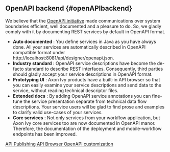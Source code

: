 ## OpenAPI backend {#openAPIbackend}

We believe that the [OpenAPI initiative](https://www.openapis.org) made communications over system boundaries
efficient, well documented and a pleasure to do. So, we gladly comply with it by documenting
REST services by default in OpenAPI format.

- __Auto documented__ : You define services in Java as you have always done. All your services are automatically described in OpenAPI compatible format under http://localhost:8081/api/designer/openapi.json.
- __Industry standard__ : OpenAPI service descriptions have become the de-facto standard to describe REST interfaces. Consequently, third parties should gladly accept your service descriptions in OpenAPI format.
- __Prototyping UI__ : Axon Ivy products have a built-in API browser so that you can easily examine your service descriptions and send data to the service, without reading technical descriptor files.
- __Extended docs__ : By adding OpenAPI service annotations you can fine-tune the service presentation separate from technical  data flow descriptions. Your service users will be glad to find prose and examples to clarify valid use-cases of your services.
- __Core services__ : Not only services from your workflow application, but Axon Ivy core services too are now documented in OpenAPI manor. Therefore, the documentation of the deployment and mobile-workflow endpoints has been improved.

<div class="short-links">
	<a href="${docBaseUrl}/concepts/3rd-party-integration/restapi.html#api-publishing" target="_blank" rel="noopener noreferrer">
	  <i class="si si-check"></i> API Publishing
	</a>
	<a href="${docBaseUrl}/concepts/3rd-party-integration/restapi.html#api-browser" target="_blank" rel="noopener noreferrer">
	  <i class="si si-check"></i> API Browser
	</a>
	<a href="${docBaseUrl}/concepts/3rd-party-integration/restapi.html#custom-openapi-docs" target="_blank" rel="noopener noreferrer">
	  <i class="si si-movie"></i> OpenAPI customization
	</a>
</div>

